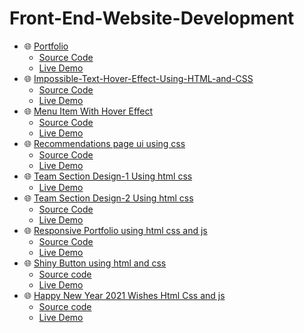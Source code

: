 # Front-End-Website-Development
- 🌐 [Portfolio](https://rohan-cce.github.io) 
  - [Source Code](https://github.com/rohan-cce/rohan-cce.github.io)
  - [Live Demo](https://rohan-cce.github.io) 
- 🌐 [Impossible-Text-Hover-Effect-Using-HTML-and-CSS](https://rohan-cce.github.io/Impossible-Text-Hover-Effect-Using-HTML-and-CSS) 
  - [Source Code](https://github.com/rohan-cce/Impossible-Text-Hover-Effect-Using-HTML-and-CSS)
  - [Live Demo](https://rohan-cce.github.io/Impossible-Text-Hover-Effect-Using-HTML-and-CSS) 
- 🌐 [Menu Item With Hover Effect](https://rohan-cce.github.io/Menu-Item-With-Hover-Effects/)
  - [Source Code](https://github.com/rohan-cce/Menu-Item-With-Hover-Effects)
  - [Live Demo](https://rohan-cce.github.io/Menu-Item-With-Hover-Effects/)
- 🌐 [Recommendations page ui using css ](https://rohan-cce.github.io/Recommendations-page-ui-using-css/)
  - [Source Code](https://github.com/rohan-cce/Recommendations-page-ui-using-css)
  - [Live Demo](https://rohan-cce.github.io/Recommendations-page-ui-using-css/)
- 🌐 [Team Section Design-1 Using html css](https://rohan-cce.github.io/team-section-using-html-css/)
  - [Live Demo](https://rohan-cce.github.io/team-section-using-html-css/)
- 🌐 [Team Section Design-2 Using html css](https://mind-captivators.github.io/)
  - [Source Code](https://github.com/Mind-Captivators/Mind-Captivators.github.io)
  - [Live Demo](https://mind-captivators.github.io/)
- 🌐 [Responsive Portfolio using html css and js](https://rohan-cce.github.io/responsive-portfolio/)
  - [Source Code](https://github.com/rohan-cce/responsive-portfolio)
  - [Live Demo](https://rohan-cce.github.io/responsive-portfolio/)
- 🌐 [Shiny Button using html and css](https://rohan-cce.github.io/shiny-button-using-html-css/)
  - [Source code](https://github.com/rohan-cce/shiny-button-using-html-css)
  - [Live Demo](https://rohan-cce.github.io/shiny-button-using-html-css/)
- 🌐 [Happy New Year 2021 Wishes Html Css and js](https://rohan-cce.github.io/2021-new-year-wishes/)
  - [Source code](https://github.com/rohan-cce/2021-new-year-wishes)
  - [Live Demo](https://rohan-cce.github.io/2021-new-year-wishes/)
